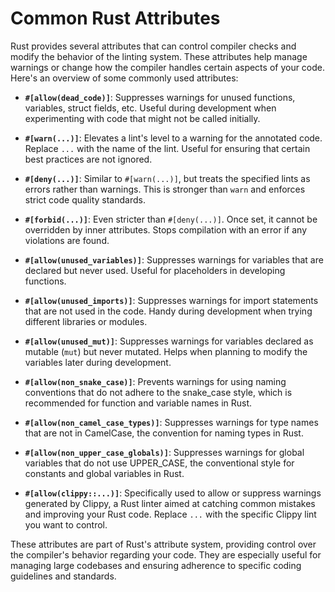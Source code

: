 # Common Rust Attributes

Rust provides several attributes that can control compiler checks and modify the behavior of the linting system. These attributes help manage warnings or change how the compiler handles certain aspects of your code. Here's an overview of some commonly used attributes:

- **`#[allow(dead_code)]`**: Suppresses warnings for unused functions, variables, struct fields, etc. Useful during development when experimenting with code that might not be called initially.
- **`#[warn(...)]`**: Elevates a lint's level to a warning for the annotated code. Replace `...` with the name of the lint. Useful for ensuring that certain best practices are not ignored.

- **`#[deny(...)]`**: Similar to `#[warn(...)]`, but treats the specified lints as errors rather than warnings. This is stronger than `warn` and enforces strict code quality standards.

- **`#[forbid(...)]`**: Even stricter than `#[deny(...)]`. Once set, it cannot be overridden by inner attributes. Stops compilation with an error if any violations are found.

- **`#[allow(unused_variables)]`**: Suppresses warnings for variables that are declared but never used. Useful for placeholders in developing functions.

- **`#[allow(unused_imports)]`**: Suppresses warnings for import statements that are not used in the code. Handy during development when trying different libraries or modules.

- **`#[allow(unused_mut)]`**: Suppresses warnings for variables declared as mutable (`mut`) but never mutated. Helps when planning to modify the variables later during development.

- **`#[allow(non_snake_case)]`**: Prevents warnings for using naming conventions that do not adhere to the snake_case style, which is recommended for function and variable names in Rust.

- **`#[allow(non_camel_case_types)]`**: Suppresses warnings for type names that are not in CamelCase, the convention for naming types in Rust.

- **`#[allow(non_upper_case_globals)]`**: Suppresses warnings for global variables that do not use UPPER_CASE, the conventional style for constants and global variables in Rust.

- **`#[allow(clippy::...)]`**: Specifically used to allow or suppress warnings generated by Clippy, a Rust linter aimed at catching common mistakes and improving your Rust code. Replace `...` with the specific Clippy lint you want to control.

These attributes are part of Rust's attribute system, providing control over the compiler's behavior regarding your code. They are especially useful for managing large codebases and ensuring adherence to specific coding guidelines and standards.
